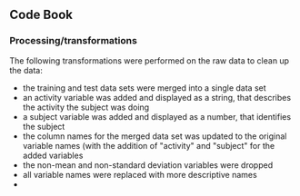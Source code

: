 ## Code Book
### Processing/transformations
The following transformations were performed on the raw data to clean up the data:
 - the training and test data sets were merged into a single data set
 - an activity variable was added and displayed as a string, that describes the activity the subject was doing
 - a subject variable was added and displayed as a number, that identifies the subject
 - the column names for the merged data set was updated to the original variable names (with the addition of "activity" and "subject" for the added variables
 - the non-mean and non-standard deviation variables were dropped
 - all variable names were replaced with more descriptive names
 - 
